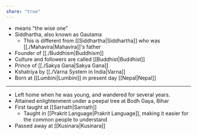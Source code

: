 ```yaml
---
share: "true"
---
```



- means "the wise one"
- Siddhartha, also known as Gautama
	- This is different from [[Siddhartha|Siddhartha]] who was [[./Mahavira|Mahavira]]'s father
- Founder of [[./Buddhism|Buddhism]]
- Culture and followers are called [[Buddhist|Buddhist]]
- Prince of [[./Sakya Gana|Sakya Gana]]
- Kshatriya by [[./Varna System in India|Varna]] 
- Born at [[Lumbini|Lumbini]] in present day [[Nepal|Nepal]] 

---

- Left home when he was young, and wandered for several years. 
- Attained enlightenment under a peepal tree at Bodh Gaya, Bihar
- First taught at [[Sarnath|Sarnath]] 
	- Taught in [[Prakrit Language|Prakrit Language]], making it easier for the common people to understand
- Passed away at [[Kusinara|Kusinara]]

